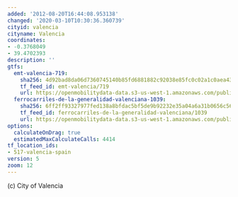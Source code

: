 ```yaml
---
added: '2012-08-20T16:44:08.953138'
changed: '2020-03-10T10:30:36.360739'
cityid: valencia
cityname: Valencia
coordinates:
- -0.3768049
- 39.4702393
description: ''
gtfs:
  emt-valencia-719:
    sha256: 4d92bad8da06d7360745140b85fd6881882c92038e85fc0c02a1c0aea4319d9c
    tf_feed_id: emt-valencia/719
    url: https://openmobilitydata-data.s3-us-west-1.amazonaws.com/public/feeds/emt-valencia/719/20200219/gtfs.zip
  ferrocarriles-de-la-generalidad-valenciana-1039:
    sha256: 6ff2ff93327977fed138a8bfdac5bf5de9b92232e35a04a6a31b0656c5630261
    tf_feed_id: ferrocarriles-de-la-generalidad-valenciana/1039
    url: https://openmobilitydata-data.s3-us-west-1.amazonaws.com/public/feeds/ferrocarriles-de-la-generalidad-valenciana/1039/20200309/gtfs.zip
options:
  calculateOnDrag: true
  estimatedMaxCalculateCalls: 4414
tf_location_ids:
- 517-valencia-spain
version: 5
zoom: 12
---
```


(c) City of Valencia
